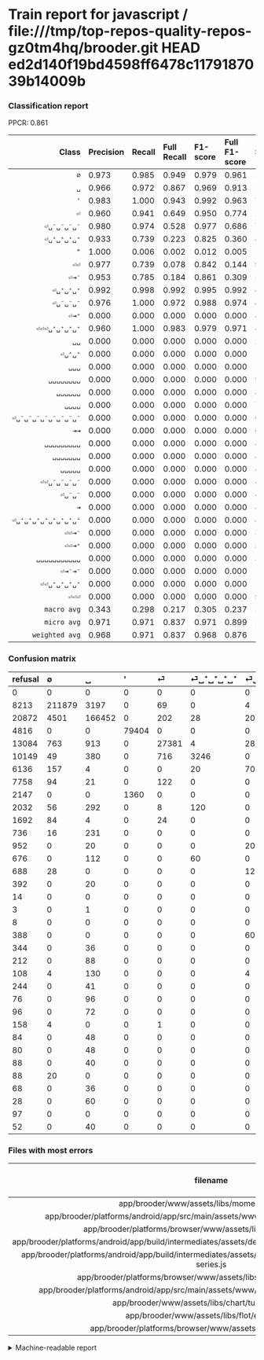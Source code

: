 # Train report for javascript / file:///tmp/top-repos-quality-repos-gz0tm4hq/brooder.git HEAD ed2d140f19bd4598ff6478c1179187039b14009b

### Classification report

PPCR: 0.861

| Class | Precision | Recall | Full Recall | F1-score | Full F1-score | Support | Full Support | PPCR |
|------:|:----------|:-------|:------------|:---------|:---------|:--------|:-------------|:-----|
| `∅` | 0.973| 0.985| 0.949| 0.979| 0.961| 215149| 223362| 0.963 |
| `␣` | 0.966| 0.972| 0.867| 0.969| 0.913| 171211| 192083| 0.891 |
| `'` | 0.983| 1.000| 0.943| 0.992| 0.963| 79404| 84220| 0.943 |
| `⏎` | 0.960| 0.941| 0.649| 0.950| 0.774| 29105| 42189| 0.690 |
| `⏎␣⁻␣⁻␣⁻␣⁻` | 0.980| 0.974| 0.528| 0.977| 0.686| 7269| 13405| 0.542 |
| `⏎␣⁺␣⁺␣⁺␣⁺` | 0.933| 0.739| 0.223| 0.825| 0.360| 4395| 14544| 0.302 |
| `"` | 1.000| 0.006| 0.002| 0.012| 0.005| 1368| 3515| 0.389 |
| `⏎⏎` | 0.977| 0.739| 0.078| 0.842| 0.144| 909| 8667| 0.105 |
| `⏎⇥⁻` | 0.953| 0.785| 0.184| 0.861| 0.309| 520| 2212| 0.235 |
| `⏎␣⁺␣⁺␣⁺` | 0.992| 0.998| 0.992| 0.995| 0.992| 493| 496| 0.994 |
| `⏎␣⁻␣⁻␣⁻` | 0.976| 1.000| 0.972| 0.988| 0.974| 492| 506| 0.972 |
| `⏎⇥⁺` | 0.000| 0.000| 0.000| 0.000| 0.000| 476| 2508| 0.190 |
| `⏎⏎⏎␣⁺␣⁺␣⁺␣⁺` | 0.960| 1.000| 0.983| 0.979| 0.971| 476| 484| 0.983 |
| `␣␣` | 0.000| 0.000| 0.000| 0.000| 0.000| 247| 983| 0.251 |
| `⏎␣⁺␣⁺` | 0.000| 0.000| 0.000| 0.000| 0.000| 172| 848| 0.203 |
| `␣␣␣` | 0.000| 0.000| 0.000| 0.000| 0.000| 138| 246| 0.561 |
| `␣␣␣␣␣␣␣␣` | 0.000| 0.000| 0.000| 0.000| 0.000| 96| 172| 0.558 |
| `␣␣␣␣␣␣` | 0.000| 0.000| 0.000| 0.000| 0.000| 88| 300| 0.293 |
| `␣␣␣␣` | 0.000| 0.000| 0.000| 0.000| 0.000| 72| 168| 0.429 |
| `⏎␣⁻␣⁻␣⁻␣⁻␣⁻␣⁻␣⁻␣⁻` | 0.000| 0.000| 0.000| 0.000| 0.000| 60| 448| 0.134 |
| `⇥⇥` | 0.000| 0.000| 0.000| 0.000| 0.000| 60| 88| 0.682 |
| `␣␣␣␣␣␣␣␣␣` | 0.000| 0.000| 0.000| 0.000| 0.000| 48| 132| 0.364 |
| `␣␣␣␣␣␣␣` | 0.000| 0.000| 0.000| 0.000| 0.000| 48| 128| 0.375 |
| `␣␣␣␣␣` | 0.000| 0.000| 0.000| 0.000| 0.000| 41| 285| 0.144 |
| `⏎⏎␣⁻␣⁻␣⁻␣⁻` | 0.000| 0.000| 0.000| 0.000| 0.000| 40| 992| 0.040 |
| `⏎␣⁻␣⁻` | 0.000| 0.000| 0.000| 0.000| 0.000| 40| 728| 0.055 |
| `⇥` | 0.000| 0.000| 0.000| 0.000| 0.000| 40| 128| 0.312 |
| `⏎␣⁺␣⁺␣⁺␣⁺␣⁺␣⁺␣⁺␣⁺` | 0.000| 0.000| 0.000| 0.000| 0.000| 40| 92| 0.435 |
| `⏎⏎⇥⁻` | 0.000| 0.000| 0.000| 0.000| 0.000| 36| 428| 0.084 |
| `⏎⏎⇥⁺` | 0.000| 0.000| 0.000| 0.000| 0.000| 36| 380| 0.095 |
| `␣␣␣␣␣␣␣␣␣␣␣` | 0.000| 0.000| 0.000| 0.000| 0.000| 36| 104| 0.346 |
| `⏎⇥⁻⇥⁻` | 0.000| 0.000| 0.000| 0.000| 0.000| 24| 112| 0.214 |
| `⏎⏎␣⁺␣⁺␣⁺␣⁺` | 0.000| 0.000| 0.000| 0.000| 0.000| 12| 109| 0.110 |
| `⏎⏎⏎` | 0.000| 0.000| 0.000| 0.000| 0.000| 9| 167| 0.054 |
| `macro avg` | 0.343| 0.298| 0.217| 0.305| 0.237| 512650| 595229| 0.861 |
| `micro avg` | 0.971| 0.971| 0.837| 0.971| 0.899| 512650| 595229| 0.861 |
| `weighted avg` | 0.968| 0.971| 0.837| 0.968| 0.876| 512650| 595229| 0.861 |

### Confusion matrix

|refusal|  ∅| ␣| '| ⏎| ⏎␣⁺␣⁺␣⁺␣⁺| ⏎␣⁻␣⁻␣⁻␣⁻| ⏎⏎| "| ⏎⇥⁺| ⏎⇥⁻| ␣␣| ⏎⏎␣⁻␣⁻␣⁻␣⁻| ⏎␣⁺␣⁺| ⏎␣⁻␣⁻| ⏎⏎⇥⁻| ⏎␣⁻␣⁻␣⁻| ⏎␣⁺␣⁺␣⁺| ⏎⏎⏎␣⁺␣⁺␣⁺␣⁺| ⏎␣⁻␣⁻␣⁻␣⁻␣⁻␣⁻␣⁻␣⁻| ⏎⏎⇥⁺| ␣␣␣␣␣␣| ␣␣␣| ␣␣␣␣␣| ␣␣␣␣␣␣␣␣| ␣␣␣␣| ⏎⏎⏎| ␣␣␣␣␣␣␣␣␣| ␣␣␣␣␣␣␣| ⇥| ⏎⇥⁻⇥⁻| ␣␣␣␣␣␣␣␣␣␣␣| ⇥⇥| ⏎⏎␣⁺␣⁺␣⁺␣⁺| ⏎␣⁺␣⁺␣⁺␣⁺␣⁺␣⁺␣⁺␣⁺| 
|:---|:---|:---|:---|:---|:---|:---|:---|:---|:---|:---|:---|:---|:---|:---|:---|:---|:---|:---|:---|:---|:---|:---|:---|:---|:---|:---|:---|:---|:---|:---|:---|:---|:---|:---|
|0 |0 |0 |0 |0 |0 |0 |0 |0 |0 |0 |0 |0 |0 |0 |0 |0 |0 |0 |0 |0 |0 |0 |0 |0 |0 |0 |0 |0 |0 |0 |0 |0 |0 |0 |
|8213 |211879 |3197 |0 |69 |0 |4 |0 |0 |0 |0 |0 |0 |0 |0 |0 |0 |0 |0 |0 |0 |0 |0 |0 |0 |0 |0 |0 |0 |0 |0 |0 |0 |0 |0 |
|20872 |4501 |166452 |0 |202 |28 |20 |4 |0 |0 |0 |0 |0 |0 |0 |0 |4 |0 |0 |0 |0 |0 |0 |0 |0 |0 |0 |0 |0 |0 |0 |0 |0 |0 |0 |
|4816 |0 |0 |79404 |0 |0 |0 |0 |0 |0 |0 |0 |0 |0 |0 |0 |0 |0 |0 |0 |0 |0 |0 |0 |0 |0 |0 |0 |0 |0 |0 |0 |0 |0 |0 |
|13084 |763 |913 |0 |27381 |4 |28 |8 |0 |0 |0 |0 |0 |0 |0 |0 |0 |0 |8 |0 |0 |0 |0 |0 |0 |0 |0 |0 |0 |0 |0 |0 |0 |0 |0 |
|10149 |49 |380 |0 |716 |3246 |0 |0 |0 |0 |0 |0 |0 |0 |0 |0 |0 |4 |0 |0 |0 |0 |0 |0 |0 |0 |0 |0 |0 |0 |0 |0 |0 |0 |0 |
|6136 |157 |4 |0 |0 |20 |7080 |0 |0 |0 |0 |0 |0 |0 |0 |0 |8 |0 |0 |0 |0 |0 |0 |0 |0 |0 |0 |0 |0 |0 |0 |0 |0 |0 |0 |
|7758 |94 |21 |0 |122 |0 |0 |672 |0 |0 |0 |0 |0 |0 |0 |0 |0 |0 |0 |0 |0 |0 |0 |0 |0 |0 |0 |0 |0 |0 |0 |0 |0 |0 |0 |
|2147 |0 |0 |1360 |0 |0 |0 |0 |8 |0 |0 |0 |0 |0 |0 |0 |0 |0 |0 |0 |0 |0 |0 |0 |0 |0 |0 |0 |0 |0 |0 |0 |0 |0 |0 |
|2032 |56 |292 |0 |8 |120 |0 |0 |0 |0 |0 |0 |0 |0 |0 |0 |0 |0 |0 |0 |0 |0 |0 |0 |0 |0 |0 |0 |0 |0 |0 |0 |0 |0 |0 |
|1692 |84 |4 |0 |24 |0 |0 |0 |0 |0 |408 |0 |0 |0 |0 |0 |0 |0 |0 |0 |0 |0 |0 |0 |0 |0 |0 |0 |0 |0 |0 |0 |0 |0 |0 |
|736 |16 |231 |0 |0 |0 |0 |0 |0 |0 |0 |0 |0 |0 |0 |0 |0 |0 |0 |0 |0 |0 |0 |0 |0 |0 |0 |0 |0 |0 |0 |0 |0 |0 |0 |
|952 |0 |20 |0 |0 |0 |20 |0 |0 |0 |0 |0 |0 |0 |0 |0 |0 |0 |0 |0 |0 |0 |0 |0 |0 |0 |0 |0 |0 |0 |0 |0 |0 |0 |0 |
|676 |0 |112 |0 |0 |60 |0 |0 |0 |0 |0 |0 |0 |0 |0 |0 |0 |0 |0 |0 |0 |0 |0 |0 |0 |0 |0 |0 |0 |0 |0 |0 |0 |0 |0 |
|688 |28 |0 |0 |0 |0 |12 |0 |0 |0 |0 |0 |0 |0 |0 |0 |0 |0 |0 |0 |0 |0 |0 |0 |0 |0 |0 |0 |0 |0 |0 |0 |0 |0 |0 |
|392 |0 |20 |0 |0 |0 |0 |0 |0 |0 |16 |0 |0 |0 |0 |0 |0 |0 |0 |0 |0 |0 |0 |0 |0 |0 |0 |0 |0 |0 |0 |0 |0 |0 |0 |
|14 |0 |0 |0 |0 |0 |0 |0 |0 |0 |0 |0 |0 |0 |0 |0 |492 |0 |0 |0 |0 |0 |0 |0 |0 |0 |0 |0 |0 |0 |0 |0 |0 |0 |0 |
|3 |0 |1 |0 |0 |0 |0 |0 |0 |0 |0 |0 |0 |0 |0 |0 |0 |492 |0 |0 |0 |0 |0 |0 |0 |0 |0 |0 |0 |0 |0 |0 |0 |0 |0 |
|8 |0 |0 |0 |0 |0 |0 |0 |0 |0 |0 |0 |0 |0 |0 |0 |0 |0 |476 |0 |0 |0 |0 |0 |0 |0 |0 |0 |0 |0 |0 |0 |0 |0 |0 |
|388 |0 |0 |0 |0 |0 |60 |0 |0 |0 |0 |0 |0 |0 |0 |0 |0 |0 |0 |0 |0 |0 |0 |0 |0 |0 |0 |0 |0 |0 |0 |0 |0 |0 |0 |
|344 |0 |36 |0 |0 |0 |0 |0 |0 |0 |0 |0 |0 |0 |0 |0 |0 |0 |0 |0 |0 |0 |0 |0 |0 |0 |0 |0 |0 |0 |0 |0 |0 |0 |0 |
|212 |0 |88 |0 |0 |0 |0 |0 |0 |0 |0 |0 |0 |0 |0 |0 |0 |0 |0 |0 |0 |0 |0 |0 |0 |0 |0 |0 |0 |0 |0 |0 |0 |0 |0 |
|108 |4 |130 |0 |0 |0 |4 |0 |0 |0 |0 |0 |0 |0 |0 |0 |0 |0 |0 |0 |0 |0 |0 |0 |0 |0 |0 |0 |0 |0 |0 |0 |0 |0 |0 |
|244 |0 |41 |0 |0 |0 |0 |0 |0 |0 |0 |0 |0 |0 |0 |0 |0 |0 |0 |0 |0 |0 |0 |0 |0 |0 |0 |0 |0 |0 |0 |0 |0 |0 |0 |
|76 |0 |96 |0 |0 |0 |0 |0 |0 |0 |0 |0 |0 |0 |0 |0 |0 |0 |0 |0 |0 |0 |0 |0 |0 |0 |0 |0 |0 |0 |0 |0 |0 |0 |0 |
|96 |0 |72 |0 |0 |0 |0 |0 |0 |0 |0 |0 |0 |0 |0 |0 |0 |0 |0 |0 |0 |0 |0 |0 |0 |0 |0 |0 |0 |0 |0 |0 |0 |0 |0 |
|158 |4 |0 |0 |1 |0 |0 |4 |0 |0 |0 |0 |0 |0 |0 |0 |0 |0 |0 |0 |0 |0 |0 |0 |0 |0 |0 |0 |0 |0 |0 |0 |0 |0 |0 |
|84 |0 |48 |0 |0 |0 |0 |0 |0 |0 |0 |0 |0 |0 |0 |0 |0 |0 |0 |0 |0 |0 |0 |0 |0 |0 |0 |0 |0 |0 |0 |0 |0 |0 |0 |
|80 |0 |48 |0 |0 |0 |0 |0 |0 |0 |0 |0 |0 |0 |0 |0 |0 |0 |0 |0 |0 |0 |0 |0 |0 |0 |0 |0 |0 |0 |0 |0 |0 |0 |0 |
|88 |0 |40 |0 |0 |0 |0 |0 |0 |0 |0 |0 |0 |0 |0 |0 |0 |0 |0 |0 |0 |0 |0 |0 |0 |0 |0 |0 |0 |0 |0 |0 |0 |0 |0 |
|88 |20 |0 |0 |0 |0 |0 |0 |0 |0 |4 |0 |0 |0 |0 |0 |0 |0 |0 |0 |0 |0 |0 |0 |0 |0 |0 |0 |0 |0 |0 |0 |0 |0 |0 |
|68 |0 |36 |0 |0 |0 |0 |0 |0 |0 |0 |0 |0 |0 |0 |0 |0 |0 |0 |0 |0 |0 |0 |0 |0 |0 |0 |0 |0 |0 |0 |0 |0 |0 |0 |
|28 |0 |60 |0 |0 |0 |0 |0 |0 |0 |0 |0 |0 |0 |0 |0 |0 |0 |0 |0 |0 |0 |0 |0 |0 |0 |0 |0 |0 |0 |0 |0 |0 |0 |0 |
|97 |0 |0 |0 |0 |0 |0 |0 |0 |0 |0 |0 |0 |0 |0 |0 |0 |0 |12 |0 |0 |0 |0 |0 |0 |0 |0 |0 |0 |0 |0 |0 |0 |0 |0 |
|52 |0 |40 |0 |0 |0 |0 |0 |0 |0 |0 |0 |0 |0 |0 |0 |0 |0 |0 |0 |0 |0 |0 |0 |0 |0 |0 |0 |0 |0 |0 |0 |0 |0 |0 |

### Files with most errors

| filename | number of errors|
|:----:|:-----|
| app/brooder/www/assets/libs/moment/moment.js | 759 |
| app/brooder/platforms/android/app/src/main/assets/www/assets/libs/moment/moment.js | 759 |
| app/brooder/platforms/browser/www/assets/libs/moment/moment.js | 759 |
| app/brooder/platforms/android/app/build/intermediates/assets/debug/www/assets/libs/moment/moment.js | 759 |
| app/brooder/platforms/android/app/build/intermediates/assets/debug/www/assets/libs/chart/turning-series.js | 181 |
| app/brooder/platforms/browser/www/assets/libs/chart/turning-series.js | 181 |
| app/brooder/platforms/android/app/src/main/assets/www/assets/libs/chart/turning-series.js | 181 |
| app/brooder/www/assets/libs/chart/turning-series.js | 181 |
| app/brooder/www/assets/libs/flot/excanvas.js | 156 |
| app/brooder/platforms/browser/www/assets/libs/flot/excanvas.js | 156 |

<details>
    <summary>Machine-readable report</summary>
```json
{
  "cl_report": {"\"": {"f1-score": 0.011627906976744186, "precision": 1.0, "recall": 0.005847953216374269, "support": 1368}, "\u0027": {"f1-score": 0.9915089156385795, "precision": 0.9831608142241592, "recall": 1.0, "support": 79404}, "macro avg": {"f1-score": 0.3049233928266452, "precision": 0.342730084122757, "recall": 0.29817782076636473, "support": 512650}, "micro avg": {"f1-score": 0.9714034916609773, "precision": 0.9714034916609773, "recall": 0.9714034916609773, "support": 512650}, "weighted avg": {"f1-score": 0.968145099387656, "precision": 0.9678475657195298, "recall": 0.9714034916609773, "support": 512650}, "\u21e5": {"f1-score": 0.0, "precision": 0.0, "recall": 0.0, "support": 40}, "\u21e5\u21e5": {"f1-score": 0.0, "precision": 0.0, "recall": 0.0, "support": 60}, "\u2205": {"f1-score": 0.9790990841119768, "precision": 0.9734625898784774, "recall": 0.9848012307749513, "support": 215149}, "\u23ce": {"f1-score": 0.9502672312070523, "precision": 0.9599621358202153, "recall": 0.9407661913760522, "support": 29105}, "\u23ce\u21e5\u207a": {"f1-score": 0.0, "precision": 0.0, "recall": 0.0, "support": 476}, "\u23ce\u21e5\u207b": {"f1-score": 0.8607594936708861, "precision": 0.9532710280373832, "recall": 0.7846153846153846, "support": 520}, "\u23ce\u21e5\u207b\u21e5\u207b": {"f1-score": 0.0, "precision": 0.0, "recall": 0.0, "support": 24}, "\u23ce\u23ce": {"f1-score": 0.8415779586725108, "precision": 0.9767441860465116, "recall": 0.7392739273927392, "support": 909}, "\u23ce\u23ce\u21e5\u207a": {"f1-score": 0.0, "precision": 0.0, "recall": 0.0, "support": 36}, "\u23ce\u23ce\u21e5\u207b": {"f1-score": 0.0, "precision": 0.0, "recall": 0.0, "support": 36}, "\u23ce\u23ce\u23ce": {"f1-score": 0.0, "precision": 0.0, "recall": 0.0, "support": 9}, "\u23ce\u23ce\u23ce\u2423\u207a\u2423\u207a\u2423\u207a\u2423\u207a": {"f1-score": 0.9794238683127572, "precision": 0.9596774193548387, "recall": 1.0, "support": 476}, "\u23ce\u23ce\u2423\u207a\u2423\u207a\u2423\u207a\u2423\u207a": {"f1-score": 0.0, "precision": 0.0, "recall": 0.0, "support": 12}, "\u23ce\u23ce\u2423\u207b\u2423\u207b\u2423\u207b\u2423\u207b": {"f1-score": 0.0, "precision": 0.0, "recall": 0.0, "support": 40}, "\u23ce\u2423\u207a\u2423\u207a": {"f1-score": 0.0, "precision": 0.0, "recall": 0.0, "support": 172}, "\u23ce\u2423\u207a\u2423\u207a\u2423\u207a": {"f1-score": 0.9949443882709808, "precision": 0.9919354838709677, "recall": 0.9979716024340771, "support": 493}, "\u23ce\u2423\u207a\u2423\u207a\u2423\u207a\u2423\u207a": {"f1-score": 0.8245903721580083, "precision": 0.9332949971247844, "recall": 0.7385665529010239, "support": 4395}, "\u23ce\u2423\u207a\u2423\u207a\u2423\u207a\u2423\u207a\u2423\u207a\u2423\u207a\u2423\u207a\u2423\u207a": {"f1-score": 0.0, "precision": 0.0, "recall": 0.0, "support": 40}, "\u23ce\u2423\u207b\u2423\u207b": {"f1-score": 0.0, "precision": 0.0, "recall": 0.0, "support": 40}, "\u23ce\u2423\u207b\u2423\u207b\u2423\u207b": {"f1-score": 0.9879518072289156, "precision": 0.9761904761904762, "recall": 1.0, "support": 492}, "\u23ce\u2423\u207b\u2423\u207b\u2423\u207b\u2423\u207b": {"f1-score": 0.9767538111333379, "precision": 0.9795240730492529, "recall": 0.9739991745769707, "support": 7269}, "\u23ce\u2423\u207b\u2423\u207b\u2423\u207b\u2423\u207b\u2423\u207b\u2423\u207b\u2423\u207b\u2423\u207b": {"f1-score": 0.0, "precision": 0.0, "recall": 0.0, "support": 60}, "\u2423": {"f1-score": 0.9688905187241883, "precision": 0.9655996565766728, "recall": 0.9722038887688291, "support": 171211}, "\u2423\u2423": {"f1-score": 0.0, "precision": 0.0, "recall": 0.0, "support": 247}, "\u2423\u2423\u2423": {"f1-score": 0.0, "precision": 0.0, "recall": 0.0, "support": 138}, "\u2423\u2423\u2423\u2423": {"f1-score": 0.0, "precision": 0.0, "recall": 0.0, "support": 72}, "\u2423\u2423\u2423\u2423\u2423": {"f1-score": 0.0, "precision": 0.0, "recall": 0.0, "support": 41}, "\u2423\u2423\u2423\u2423\u2423\u2423": {"f1-score": 0.0, "precision": 0.0, "recall": 0.0, "support": 88}, "\u2423\u2423\u2423\u2423\u2423\u2423\u2423": {"f1-score": 0.0, "precision": 0.0, "recall": 0.0, "support": 48}, "\u2423\u2423\u2423\u2423\u2423\u2423\u2423\u2423": {"f1-score": 0.0, "precision": 0.0, "recall": 0.0, "support": 96}, "\u2423\u2423\u2423\u2423\u2423\u2423\u2423\u2423\u2423": {"f1-score": 0.0, "precision": 0.0, "recall": 0.0, "support": 48}, "\u2423\u2423\u2423\u2423\u2423\u2423\u2423\u2423\u2423\u2423\u2423": {"f1-score": 0.0, "precision": 0.0, "recall": 0.0, "support": 36}},
  "cl_report_full": {"\"": {"f1-score": 0.004541583877377236, "precision": 1.0, "recall": 0.002275960170697013, "support": 3515}, "\u0027": {"f1-score": 0.9625660670125588, "precision": 0.9831608142241592, "recall": 0.9428164331512705, "support": 84220}, "macro avg": {"f1-score": 0.23684409905535897, "precision": 0.342730084122757, "recall": 0.21677417560057094, "support": 595229}, "micro avg": {"f1-score": 0.8989970926427886, "precision": 0.9714034916609773, "recall": 0.8366359837978324, "support": 595229}, "weighted avg": {"f1-score": 0.8763837894834257, "precision": 0.955019584765768, "recall": 0.8366359837978324, "support": 595229}, "\u21e5": {"f1-score": 0.0, "precision": 0.0, "recall": 0.0, "support": 128}, "\u21e5\u21e5": {"f1-score": 0.0, "precision": 0.0, "recall": 0.0, "support": 88}, "\u2205": {"f1-score": 0.960865454166166, "precision": 0.9734625898784774, "recall": 0.9485901809618467, "support": 223362}, "\u23ce": {"f1-score": 0.7744371535241543, "precision": 0.9599621358202153, "recall": 0.6490080352698571, "support": 42189}, "\u23ce\u21e5\u207a": {"f1-score": 0.0, "precision": 0.0, "recall": 0.0, "support": 2508}, "\u23ce\u21e5\u207b": {"f1-score": 0.3090909090909091, "precision": 0.9532710280373832, "recall": 0.1844484629294756, "support": 2212}, "\u23ce\u21e5\u207b\u21e5\u207b": {"f1-score": 0.0, "precision": 0.0, "recall": 0.0, "support": 112}, "\u23ce\u23ce": {"f1-score": 0.1436664885088188, "precision": 0.9767441860465116, "recall": 0.07753547940463829, "support": 8667}, "\u23ce\u23ce\u21e5\u207a": {"f1-score": 0.0, "precision": 0.0, "recall": 0.0, "support": 380}, "\u23ce\u23ce\u21e5\u207b": {"f1-score": 0.0, "precision": 0.0, "recall": 0.0, "support": 428}, "\u23ce\u23ce\u23ce": {"f1-score": 0.0, "precision": 0.0, "recall": 0.0, "support": 167}, "\u23ce\u23ce\u23ce\u2423\u207a\u2423\u207a\u2423\u207a\u2423\u207a": {"f1-score": 0.9714285714285714, "precision": 0.9596774193548387, "recall": 0.9834710743801653, "support": 484}, "\u23ce\u23ce\u2423\u207a\u2423\u207a\u2423\u207a\u2423\u207a": {"f1-score": 0.0, "precision": 0.0, "recall": 0.0, "support": 109}, "\u23ce\u23ce\u2423\u207b\u2423\u207b\u2423\u207b\u2423\u207b": {"f1-score": 0.0, "precision": 0.0, "recall": 0.0, "support": 992}, "\u23ce\u2423\u207a\u2423\u207a": {"f1-score": 0.0, "precision": 0.0, "recall": 0.0, "support": 848}, "\u23ce\u2423\u207a\u2423\u207a\u2423\u207a": {"f1-score": 0.9919354838709677, "precision": 0.9919354838709677, "recall": 0.9919354838709677, "support": 496}, "\u23ce\u2423\u207a\u2423\u207a\u2423\u207a\u2423\u207a": {"f1-score": 0.3602263899678171, "precision": 0.9332949971247844, "recall": 0.22318481848184818, "support": 14544}, "\u23ce\u2423\u207a\u2423\u207a\u2423\u207a\u2423\u207a\u2423\u207a\u2423\u207a\u2423\u207a\u2423\u207a": {"f1-score": 0.0, "precision": 0.0, "recall": 0.0, "support": 92}, "\u23ce\u2423\u207b\u2423\u207b": {"f1-score": 0.0, "precision": 0.0, "recall": 0.0, "support": 728}, "\u23ce\u2423\u207b\u2423\u207b\u2423\u207b": {"f1-score": 0.9742574257425743, "precision": 0.9761904761904762, "recall": 0.9723320158102767, "support": 506}, "\u23ce\u2423\u207b\u2423\u207b\u2423\u207b\u2423\u207b": {"f1-score": 0.6862792613774051, "precision": 0.9795240730492529, "recall": 0.5281611339052592, "support": 13405}, "\u23ce\u2423\u207b\u2423\u207b\u2423\u207b\u2423\u207b\u2423\u207b\u2423\u207b\u2423\u207b\u2423\u207b": {"f1-score": 0.0, "precision": 0.0, "recall": 0.0, "support": 448}, "\u2423": {"f1-score": 0.9134045793148862, "precision": 0.9655996565766728, "recall": 0.8665628920831099, "support": 192083}, "\u2423\u2423": {"f1-score": 0.0, "precision": 0.0, "recall": 0.0, "support": 983}, "\u2423\u2423\u2423": {"f1-score": 0.0, "precision": 0.0, "recall": 0.0, "support": 246}, "\u2423\u2423\u2423\u2423": {"f1-score": 0.0, "precision": 0.0, "recall": 0.0, "support": 168}, "\u2423\u2423\u2423\u2423\u2423": {"f1-score": 0.0, "precision": 0.0, "recall": 0.0, "support": 285}, "\u2423\u2423\u2423\u2423\u2423\u2423": {"f1-score": 0.0, "precision": 0.0, "recall": 0.0, "support": 300}, "\u2423\u2423\u2423\u2423\u2423\u2423\u2423": {"f1-score": 0.0, "precision": 0.0, "recall": 0.0, "support": 128}, "\u2423\u2423\u2423\u2423\u2423\u2423\u2423\u2423": {"f1-score": 0.0, "precision": 0.0, "recall": 0.0, "support": 172}, "\u2423\u2423\u2423\u2423\u2423\u2423\u2423\u2423\u2423": {"f1-score": 0.0, "precision": 0.0, "recall": 0.0, "support": 132}, "\u2423\u2423\u2423\u2423\u2423\u2423\u2423\u2423\u2423\u2423\u2423": {"f1-score": 0.0, "precision": 0.0, "recall": 0.0, "support": 104}},
  "ppcr": 0.8612651601316468
}
```
</details>
